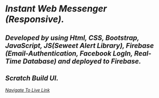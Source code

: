 # _Instant Web Messenger (Responsive)._

## *Developed by using Html, CSS, Bootstrap, JavaScript, JS(Seweet Alert Library), Firebase (Email-Authentication, Facebook LogIn, Real-Time Database) and deployed to Firebase.*
## *Scratch Build UI.*
 *[Navigate To Live Link](https://chat-app-assignment-13.web.app)*
